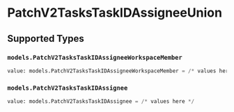 # PatchV2TasksTaskIDAssigneeUnion


## Supported Types

### `models.PatchV2TasksTaskIDAssigneeWorkspaceMember`

```python
value: models.PatchV2TasksTaskIDAssigneeWorkspaceMember = /* values here */
```

### `models.PatchV2TasksTaskIDAssignee`

```python
value: models.PatchV2TasksTaskIDAssignee = /* values here */
```

